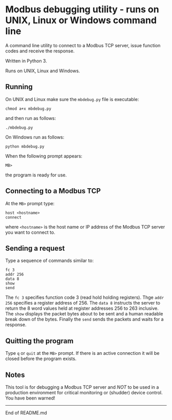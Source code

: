 # Modbus debugging utility - runs on UNIX, Linux or Windows command line

A command line utility to connect to a Modbus TCP server, issue
function codes and receive the response.

Written in Python 3.

Runs on UNIX, Linux and Windows.

## Running

On UNIX and Linux make sure the `mbdebug.py` file is executable:

```
chmod a+x mbdebug.py
```

and then run as follows:

```
./mbdebug.py
```

On Windows run as follows:

```
python mbdebug.py
```

When the following prompt appears:

```
MB>
```

the program is ready for use.

## Connecting to a Modbus TCP

At the `MB>` prompt type:

```
host <hostname>
connect
```

where `<hostname>` is the host name or IP address of the Modbus TCP server
you want to connect to.

## Sending a request

Type a sequence of commands similar to:

```
fc 3
addr 256
data 8
show
send
```

The `fc 3` specifies function code 3 (read hold holding registers).  Thge `addr 256` specifies a register address of 256.  The `data 8` instructs the server
to return the 8 word values held at register addresses 256 to 263 inclusive.  The `show` displays the packet bytes about to be sent and a human readable
break down of the bytes.  Finally the `send` sends the packets and waits for a response.

## Quitting the program

Type `q` or `quit` at the `MB>` prompt.  If there is an active connection it
will be closed before the program exists.

## Notes

This tool is for debugging a Modbus TCP server and *NOT* to be used
in a production environment for critical monitoring or (shudder) device
control.  You have been warned!

-------------------------------------------------------------

End of README.md
